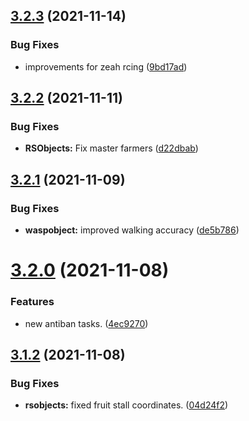 ## [3.2.3](https://github.com/Torwent/WaspLib/compare/v3.2.2...v3.2.3) (2021-11-14)


### Bug Fixes

* improvements for zeah rcing ([9bd17ad](https://github.com/Torwent/WaspLib/commit/9bd17ad570e60ebe3f0f873ba5c1d1363cff983c))



## [3.2.2](https://github.com/Torwent/WaspLib/compare/v3.2.1...v3.2.2) (2021-11-11)


### Bug Fixes

* **RSObjects:** Fix master farmers ([d22dbab](https://github.com/Torwent/WaspLib/commit/d22dbab0f02757ee6e1a558c29e04e0bc37d1ff1))



## [3.2.1](https://github.com/Torwent/WaspLib/compare/v3.2.0...v3.2.1) (2021-11-09)


### Bug Fixes

* **waspobject:** improved walking accuracy ([de5b786](https://github.com/Torwent/WaspLib/commit/de5b786d33ecbae451c43b3c1e309b74da842134))



# [3.2.0](https://github.com/Torwent/WaspLib/compare/v3.1.2...v3.2.0) (2021-11-08)


### Features

* new antiban tasks. ([4ec9270](https://github.com/Torwent/WaspLib/commit/4ec9270d8dfd99fd893ea4b6d23f200652cc8352))



## [3.1.2](https://github.com/Torwent/WaspLib/compare/v3.1.1...v3.1.2) (2021-11-08)


### Bug Fixes

* **rsobjects:** fixed fruit stall coordinates. ([04d24f2](https://github.com/Torwent/WaspLib/commit/04d24f2fa3b125c41c71ef39464f735a6dbad73b))



